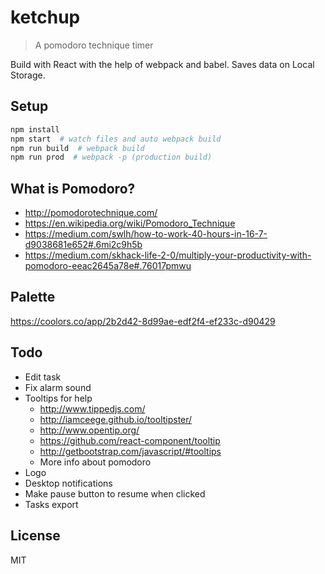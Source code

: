 # ketchup

> A pomodoro technique timer

Build with React with the help of webpack and babel.
Saves data on Local Storage.

## Setup

```sh
npm install
npm start  # watch files and auto webpack build
npm run build  # webpack build
npm run prod  # webpack -p (production build)
```

## What is Pomodoro?

* http://pomodorotechnique.com/
* https://en.wikipedia.org/wiki/Pomodoro_Technique
* https://medium.com/swlh/how-to-work-40-hours-in-16-7-d9038681e652#.6mi2c9h5b
* https://medium.com/skhack-life-2-0/multiply-your-productivity-with-pomodoro-eeac2645a78e#.76017pmwu

## Palette

https://coolors.co/app/2b2d42-8d99ae-edf2f4-ef233c-d90429

## Todo

* Edit task
* Fix alarm sound
* Tooltips for help
  * http://www.tippedjs.com/
  * http://iamceege.github.io/tooltipster/
  * http://www.opentip.org/
  * https://github.com/react-component/tooltip
  * http://getbootstrap.com/javascript/#tooltips
  * More info about pomodoro
* Logo
* Desktop notifications
* Make pause button to resume when clicked
* Tasks export

## License

MIT
